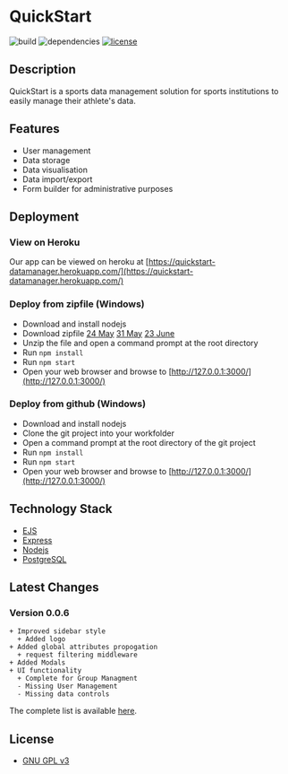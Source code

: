 # QuickStart

![build](https://img.shields.io/badge/build-passing-brightgreen) ![dependencies](https://img.shields.io/badge/dependencies-latest-brightgreen) [![license](https://img.shields.io/badge/license-GPL%20v3-blue)](https://www.gnu.org/licenses/gpl-3.0)

## Description

QuickStart is a sports data management solution for sports institutions to easily manage their athlete's data.

## Features

- User management
- Data storage
- Data visualisation
- Data import/export
- Form builder for administrative purposes

## Deployment

### View on Heroku

Our app can be viewed on heroku at [https://quickstart-datamanager.herokuapp.com/](https://quickstart-datamanager.herokuapp.com/)

### Deploy from zipfile (Windows)

- Download and install nodejs
- Download zipfile [24 May](https://drive.google.com/file/d/1OdouPIk8n-BRW2tIRmN9nT4a7RI--VcN/view) [31 May](https://drive.google.com/file/d/1c_XkkagLiHwEOL5JImbZ6u6J3ekGmMjH/view?usp=sharing) [23 June](https://drive.google.com/file/d/1c_XkkagLiHwEOL5JImbZ6u6J3ekGmMjH/view?usp=sharing)
- Unzip the file and open a command prompt at the root directory
- Run `npm install`
- Run `npm start`
- Open your web browser and browse to [http://127.0.0.1:3000/](http://127.0.0.1:3000/)

### Deploy from github (Windows)

- Download and install nodejs
- Clone the git project into your workfolder
- Open a command prompt at the root directory of the git project
- Run `npm install`
- Run `npm start`
- Open your web browser and browse to [http://127.0.0.1:3000/](http://127.0.0.1:3000/)

## Technology Stack

- [EJS](https://ejs.co/)
- [Express](https://expressjs.com/)
- [Nodejs](https://nodejs.org/en/)
- [PostgreSQL](https://www.postgresql.org/)

## Latest Changes

### Version 0.0.6
```
+ Improved sidebar style
  + Added logo
+ Added global attributes propogation
  + request filtering middleware
+ Added Modals
+ UI functionality
  + Complete for Group Managment
  - Missing User Management
  - Missing data controls
```

The complete list is available [here](CHANGELOG.md).

## License

- [GNU GPL v3](LICENSE)
